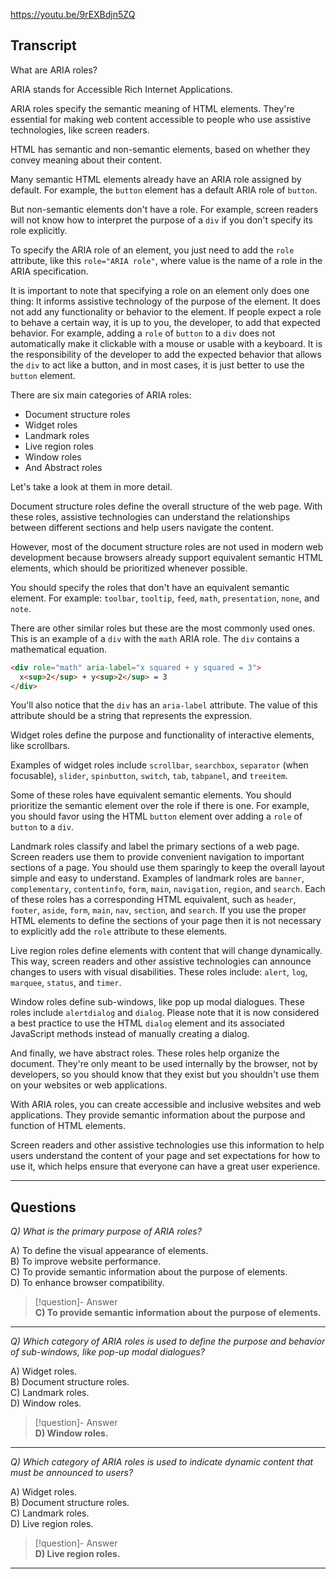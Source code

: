 https://youtu.be/9rEXBdjn5ZQ

## Transcript
What are ARIA roles?

ARIA stands for Accessible Rich Internet Applications.

ARIA roles specify the semantic meaning of HTML elements. They're essential for making web content accessible to people who use assistive technologies, like screen readers.

HTML has semantic and non-semantic elements, based on whether they convey meaning about their content.

Many semantic HTML elements already have an ARIA role assigned by default. For example, the `button` element has a default ARIA role of `button`.

But non-semantic elements don't have a role. For example, screen readers will not know how to interpret the purpose of a `div` if you don't specify its role explicitly.

To specify the ARIA role of an element, you just need to add the `role` attribute, like this `role="ARIA role"`, where value is the name of a role in the ARIA specification.

It is important to note that specifying a role on an element only does one thing: It informs assistive technology of the purpose of the element. It does not add any functionality or behavior to the element. If people expect a role to behave a certain way, it is up to you, the developer, to add that expected behavior. For example, adding a `role` of `button` to a `div` does not automatically make it clickable with a mouse or usable with a keyboard. It is the responsibility of the developer to add the expected behavior that allows the `div` to act like a button, and in most cases, it is just better to use the `button` element.

There are six main categories of ARIA roles:

*   Document structure roles
*   Widget roles
*   Landmark roles
*   Live region roles
*   Window roles
*   And Abstract roles

Let's take a look at them in more detail.

Document structure roles define the overall structure of the web page. With these roles, assistive technologies can understand the relationships between different sections and help users navigate the content.

However, most of the document structure roles are not used in modern web development because browsers already support equivalent semantic HTML elements, which should be prioritized whenever possible.

You should specify the roles that don't have an equivalent semantic element. For example: `toolbar`, `tooltip`, `feed`, `math`, `presentation`, `none`, and `note`.

There are other similar roles but these are the most commonly used ones. This is an example of a `div` with the `math` ARIA role. The `div` contains a mathematical equation.

```html
<div role="math" aria-label="x squared + y squared = 3">
  x<sup>2</sup> + y<sup>2</sup> = 3
</div>
```

You'll also notice that the `div` has an `aria-label` attribute. The value of this attribute should be a string that represents the expression.

Widget roles define the purpose and functionality of interactive elements, like scrollbars.

Examples of widget roles include `scrollbar`, `searchbox`, `separator` (when focusable), `slider`, `spinbutton`, `switch`, `tab`, `tabpanel`, and `treeitem`.

Some of these roles have equivalent semantic elements. You should prioritize the semantic element over the role if there is one. For example, you should favor using the HTML `button` element over adding a `role` of `button` to a `div`.

Landmark roles classify and label the primary sections of a web page. Screen readers use them to provide convenient navigation to important sections of a page. You should use them sparingly to keep the overall layout simple and easy to understand. Examples of landmark roles are `banner`, `complementary`, `contentinfo`, `form`, `main`, `navigation`, `region`, and `search`. Each of these roles has a corresponding HTML equivalent, such as `header`, `footer`, `aside`, `form`, `main`, `nav`, `section`, and `search`. If you use the proper HTML elements to define the sections of your page then it is not necessary to explicitly add the `role` attribute to these elements.

Live region roles define elements with content that will change dynamically. This way, screen readers and other assistive technologies can announce changes to users with visual disabilities. These roles include: `alert`, `log`, `marquee`, `status`, and `timer`.

Window roles define sub-windows, like pop up modal dialogues. These roles include `alertdialog` and `dialog`. Please note that it is now considered a best practice to use the HTML `dialog` element and its associated JavaScript methods instead of manually creating a dialog.

And finally, we have abstract roles. These roles help organize the document. They're only meant to be used internally by the browser, not by developers, so you should know that they exist but you shouldn't use them on your websites or web applications.

With ARIA roles, you can create accessible and inclusive websites and web applications. They provide semantic information about the purpose and function of HTML elements.

Screen readers and other assistive technologies use this information to help users understand the content of your page and set expectations for how to use it, which helps ensure that everyone can have a great user experience.

---
## Questions
*Q) What is the primary purpose of ARIA roles?*

A) To define the visual appearance of elements.  
B) To improve website performance.  
C) To provide semantic information about the purpose of elements.  
D) To enhance browser compatibility.  

> [!question]- Answer  
> **C) To provide semantic information about the purpose of elements.**  

---

*Q) Which category of ARIA roles is used to define the purpose and behavior of sub-windows, like pop-up modal dialogues?*

A) Widget roles.  
B) Document structure roles.  
C) Landmark roles.  
D) Window roles.  

> [!question]- Answer  
> **D) Window roles.**  

---

*Q) Which category of ARIA roles is used to indicate dynamic content that must be announced to users?*

A) Widget roles.  
B) Document structure roles.  
C) Landmark roles.  
D) Live region roles.  

> [!question]- Answer  
> **D) Live region roles.**  

---